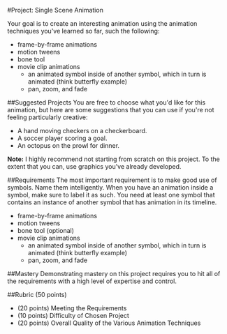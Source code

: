 #Project: Single Scene Animation

Your goal is to create an interesting animation using the animation techniques you've learned so far, such the following:

* frame-by-frame animations
* motion tweens
* bone tool
* movie clip animations
  * an animated symbol inside of another symbol, which in turn is animated (think butterfly example)
  * pan, zoom, and fade

##Suggested Projects
You are free to choose what you'd like for this animation, but here are some suggestions that you can use if you're not feeling particularly creative:

* A hand moving checkers on a checkerboard.
* A soccer player scoring a goal.
* An octopus on the prowl for dinner.

**Note:** I highly recommend not starting from scratch on this project. To the extent that you can, use graphics you've already developed.

##Requirements
The most important requirement is to make good use of symbols. Name them intelligently. When you have an animation inside a symbol, make sure to label it as such. You need at least one symbol that contains an instance of another symbol that has animation in its timeline.

* frame-by-frame animations
* motion tweens
* bone tool (optional)
* movie clip animations
  * an animated symbol inside of another symbol, which in turn is animated (think butterfly example)
  * pan, zoom, and fade

##Mastery
Demonstrating mastery on this project requires you to hit all of the requirements with a high level of expertise and control.

##Rubric (50 points)
* (20 points) Meeting the Requirements
* (10 points) Difficulty of Chosen Project
* (20 points) Overall Quality of the Various Animation Techniques
